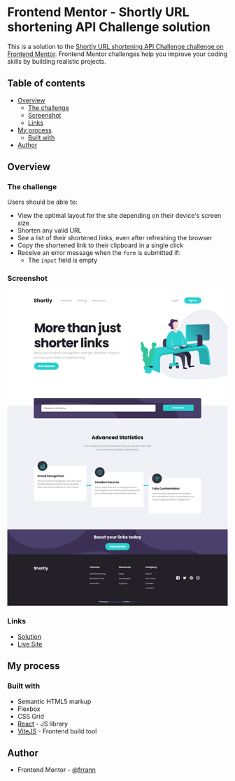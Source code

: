# Frontend Mentor - Shortly URL shortening API Challenge solution

This is a solution to the [Shortly URL shortening API Challenge challenge on Frontend Mentor](https://www.frontendmentor.io/challenges/url-shortening-api-landing-page-2ce3ob-G). Frontend Mentor challenges help you improve your coding skills by building realistic projects.

## Table of contents

- [Overview](#overview)
  - [The challenge](#the-challenge)
  - [Screenshot](#screenshot)
  - [Links](#links)
- [My process](#my-process)
  - [Built with](#built-with)
- [Author](#author)

## Overview

### The challenge

Users should be able to:

- View the optimal layout for the site depending on their device's screen size
- Shorten any valid URL
- See a list of their shortened links, even after refreshing the browser
- Copy the shortened link to their clipboard in a single click
- Receive an error message when the `form` is submitted if:
  - The `input` field is empty

### Screenshot

![](./public/screenshot.png)

### Links

- [Solution](https://www.frontendmentor.io/solutions/url-shortening-api-landing-page-using-react-LWagrRUfLL)
- [Live Site](https://frrann-url-shortening-app.netlify.app/)

## My process

### Built with

- Semantic HTML5 markup
- Flexbox
- CSS Grid
- [React](https://reactjs.org/) - JS library
- [ViteJS](https://www.npmjs.com/package/vite) - Frontend build tool

## Author

- Frontend Mentor - [@frrann](https://www.frontendmentor.io/profile/frrann)
